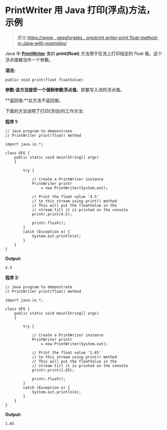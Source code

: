 # PrintWriter 用 Java 打印(浮点)方法，示例

> 原文:[https://www . geesforgeks . org/print writer-print float-method-in-Java-with-examples/](https://www.geeksforgeeks.org/printwriter-printfloat-method-in-java-with-examples/)

Java 中 **[PrintWriter](https://www.geeksforgeeks.org/java-io-printprintr-class-java-set-1/)** 类的 **print(float)** 方法用于在流上打印指定的 float 值。这个浮点值被当作一个参数。

**语法:**

```
public void print(float floatValue)
```

**参数:**该方法接受一个强制参数**浮点值**，即要写入流的浮点值。

**返回值:**此方法不返回值。

下面的方法说明了打印(浮动)的工作方法:

**程序 1:**

```
// Java program to demonstrate
// PrintWriter print(float) method

import java.io.*;

class GFG {
    public static void main(String[] args)
    {

        try {

            // Create a PrintWriter instance
            PrintWriter printr
                = new PrintWriter(System.out);

            // Print the float value '4.5'
            // to this stream using print() method
            // This will put the floatValue in the
            // stream till it is printed on the console
            printr.print(4.5);

            printr.flush();
        }
        catch (Exception e) {
            System.out.println(e);
        }
    }
}
```

**Output:**

```
4.5

```

**程序 2:**

```
// Java program to demonstrate
// PrintWriter print(float) method

import java.io.*;

class GFG {
    public static void main(String[] args)
    {

        try {

            // Create a PrintWriter instance
            PrintWriter printr
                = new PrintWriter(System.out);

            // Print the float value '1.65'
            // to this stream using print() method
            // This will put the floatValue in the
            // stream till it is printed on the console
            printr.print(1.65);

            printr.flush();
        }
        catch (Exception e) {
            System.out.println(e);
        }
    }
}
```

**Output:**

```
1.65

```